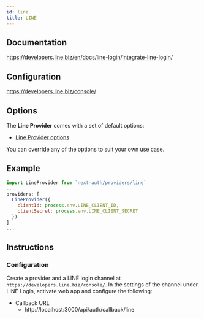 ```yaml
---
id: line
title: LINE
---
```


## Documentation

https://developers.line.biz/en/docs/line-login/integrate-line-login/

## Configuration

https://developers.line.biz/console/

## Options

The **Line Provider** comes with a set of default options:

- [Line Provider options](https://github.com/nextauthjs/next-auth/blob/main/src/providers/line.js)

You can override any of the options to suit your own use case.

## Example

```js
import LineProvider from `next-auth/providers/line`
...
providers: [
  LineProvider({
    clientId: process.env.LINE_CLIENT_ID,
    clientSecret: process.env.LINE_CLIENT_SECRET
  })
]
...
```

## Instructions

### Configuration

Create a provider and a LINE login channel at `https://developers.line.biz/console/`. In the settings of the channel under LINE Login, activate web app and configure the following:

- Callback URL
  - http://localhost:3000/api/auth/callback/line
